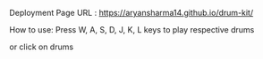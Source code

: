 Deployment Page URL : https://aryansharma14.github.io/drum-kit/

How to use:
  Press W, A, S, D, J, K, L keys to play respective drums
  
  or click on drums
